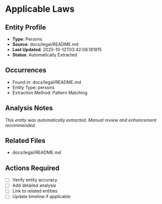 # Applicable Laws

## Entity Profile
- **Type**: Persons
- **Source**: docs/legal/README.md
- **Last Updated**: 2025-10-12T03:42:08.181815
- **Status**: Automatically Extracted

## Occurrences
- Found in: docs/legal/README.md
- Entity Type: persons
- Extraction Method: Pattern Matching

## Analysis Notes
*This entity was automatically extracted. Manual review and enhancement recommended.*

## Related Files
- docs/legal/README.md

## Actions Required
- [ ] Verify entity accuracy
- [ ] Add detailed analysis
- [ ] Link to related entities
- [ ] Update timeline if applicable

